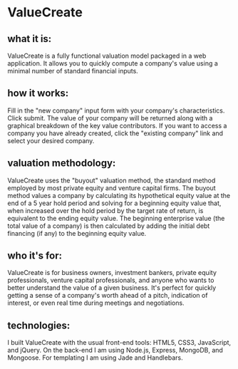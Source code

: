 ValueCreate
======================

## what it is: 
ValueCreate is a fully functional valuation model packaged in a web application. It allows you to quickly compute a company's value using a minimal number of standard financial inputs.  

## how it works:  
Fill in the "new company" input form with your company's characteristics.  Click submit.  The value of your company will be returned along with a graphical breakdown of the key value contributors.  If you want to access a company you have already created, click the "existing company" link and select your desired company.  
  
## valuation methodology:  
ValueCreate uses the "buyout" valuation method, the standard method employed by most private equity and venture capital firms.  The buyout method values a company by calculating its hypothetical equity value at the end of a 5 year hold period and solving for a beginning equity value that, when increased over the hold period by the target rate of return, is equivalent to the ending equity value.  The beginning enterprise value (the total value of a company) is then calculated by adding the initial debt financing (if any) to the beginning equity value.  

## who it's for:  
ValueCreate is for business owners, investment bankers, private equity professionals, venture capital professionals, and anyone who wants to better understand the value of a given business.  It's perfect for quickly getting a sense of a company's worth ahead of a pitch, indication of interest, or even real time during meetings and negotiations.

## technologies:  
I built ValueCreate with the usual front-end tools: HTML5, CSS3, JavaScript, and jQuery.  On the back-end I am using Node.js, Express, MongoDB, and Mongoose.  For templating I am using Jade and Handlebars. 
